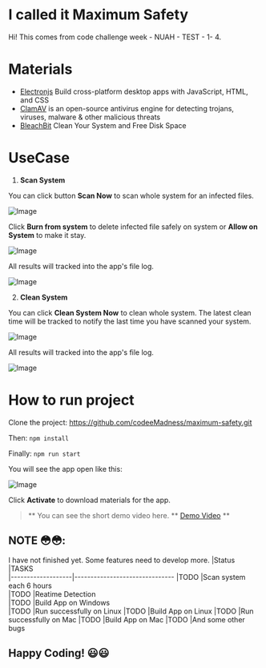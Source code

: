# I called it Maximum Safety

Hi! This comes from code challenge week - NUAH - TEST - 1- 4. 


# Materials
- [Electronjs](https://www.electronjs.org/) Build cross-platform desktop apps with JavaScript, HTML, and CSS
- [ClamAV](https://www.clamav.net/) is an open-source antivirus engine for detecting trojans, viruses, malware & other malicious threats
- [BleachBit](https://www.bleachbit.org/) Clean Your System and Free Disk Space

# UseCase
1. **Scan System**

You can click button **Scan Now** to scan whole system for an infected files.

![Image](https://user-images.githubusercontent.com/102911684/196047860-144ffb34-be94-4640-b258-c1777d631b41.png)

Click **Burn from system** to delete infected file safely on system or **Allow on System** to make it stay.

![Image](https://user-images.githubusercontent.com/102911684/196048039-05203daf-1d67-45a7-945b-e5569c50c8ec.png)

All results will tracked into the app's file log.

![Image](https://user-images.githubusercontent.com/102911684/196048290-798214cb-824a-4613-b9b6-e4d303d8316f.png)

2. **Clean System**

You can click **Clean System Now** to clean whole system. The latest clean time will be tracked to notify the last time you have scanned your system.

![Image](https://user-images.githubusercontent.com/102911684/196048171-ce3e2a0c-ec4d-4fc1-a731-eecee01dc71e.png)

All results will tracked into the app's file log.

![Image](https://user-images.githubusercontent.com/102911684/196048235-07ee4d4d-390c-4038-836d-788f86f47832.png)

# How to run project

Clone the project: https://github.com/codeeMadness/maximum-safety.git

Then:  ``` npm install ```

Finally: ``` npm run start ```

You will see the app open like this:

![Image](https://user-images.githubusercontent.com/102911684/196048438-4611a0ef-a375-4d6e-a5ef-fc9dbd20c244.png)

Click **Activate** to download materials for the app.

> ** You can see the short demo video here. ** [Demo Video](https://youtu.be/Hphps0oekcU) **

## NOTE :flushed::flushed::
I have not finished yet. Some features need to develop more.
|Status          |TASKS                         
|-------------------|-------------------------------
|TODO 				|Scan system each 6 hours         
|TODO          		|Reatime Detection     
|TODO          		|Build App on Windows        
|TODO          		|Run successfully on Linux
|TODO          		|Build App on Linux 
|TODO          		|Run successfully on Mac
|TODO          		|Build App on Mac
|TODO          		|And some other bugs



## Happy Coding! :smiley::smiley:

